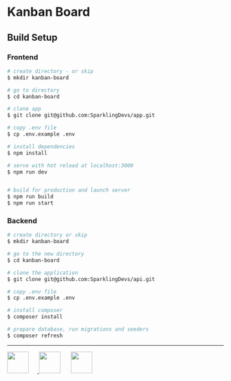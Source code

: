 # Kanban Board
## Build Setup

### Frontend
```bash
# create directory - or skip
$ mkdir kanban-board

# go to directory
$ cd kanban-board

# clone app
$ git clone git@github.com:SparklingDevs/app.git

# copy .env file
$ cp .env.example .env

# install dependencies
$ npm install

# serve with hot reload at localhost:3000
$ npm run dev


# build for production and launch server
$ npm run build
$ npm run start
```

### Backend
```bash
# create directory or skip
$ mkdir kanban-board

# go to the new directory
$ cd kanban-board

# clone the application
$ git clone git@github.com:SparklingDevs/api.git

# copy .env file
$ cp .env.example .env

# install composer
$ composer install

# prepare database, run migrations and seeders
$ composer refresh
```
___

<p>
<a href="https://github.com/vitejs/vite" target="_blank"><img src="https://cdn.worldvectorlogo.com/logos/vitejs.svg" width="50" style="margin-right: 20px;" alt=""/</a>
<a href="https://vuejs.org" target="_blank"><img src="https://static.cdnlogo.com/logos/v/84/vue-js.svg" width="50" alt="" style="margin-right: 20px;"></a>
<a href="https://laravel.com" target="_blank"><img src="https://upload.wikimedia.org/wikipedia/commons/9/9a/Laravel.svg" width="50" alt=""></a>
</p>
